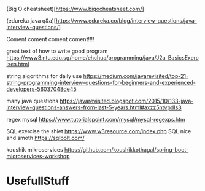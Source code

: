 (Big O cheatsheet)[https://www.bigocheatsheet.com/]

(edureka java q&a)[https://www.edureka.co/blog/interview-questions/java-interview-questions/]

Coment coment coment coment!!!!

great text of how to write good program https://www3.ntu.edu.sg/home/ehchua/programming/java/J2a_BasicsExercises.html

string algorithms for daily use https://medium.com/javarevisited/top-21-string-programming-interview-questions-for-beginners-and-experienced-developers-56037048de45

many java questions https://javarevisited.blogspot.com/2015/10/133-java-interview-questions-answers-from-last-5-years.html#axzz5ntvpdIs3

regex mysql https://www.tutorialspoint.com/mysql/mysql-regexps.htm

SQL exercise the shiet https://www.w3resource.com/index.php
SQL nice and smoth https://sqlbolt.com/

koushik mikroservices https://github.com/koushikkothagal/spring-boot-microservices-workshop

# UsefullStuff
